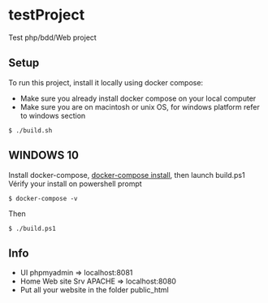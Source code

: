 # testProject
Test php/bdd/Web project

## Setup
To run this project, install it locally using docker compose:
* Make sure you already install docker compose on your local computer
* Make sure you are on macintosh or unix OS, for windows platform refer to windows section
```
$ ./build.sh
```

## WINDOWS 10
Install docker-compose, [docker-compose install](https://docs.docker.com/compose/install/), then launch build.ps1
Vérify your install on powershell prompt
```
$ docker-compose -v
```
Then
```
$ ./build.ps1
```

## Info
* UI phpmyadmin => localhost:8081
* Home Web site Srv APACHE => localhost:8080
* Put all your website in the folder public_html